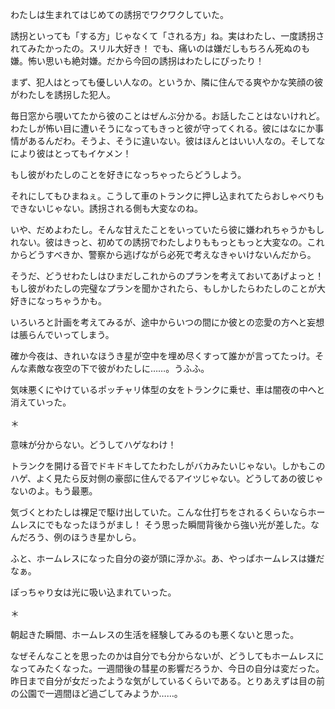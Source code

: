 
<!-- ひとり 1 -->

わたしは生まれてはじめての誘拐でワクワクしていた。

誘拐といっても「する方」じゃなくて「される方」ね。実はわたし、一度誘拐されてみたかったの。スリル大好き！ でも、痛いのは嫌だしもちろん死ぬのも嫌。怖い思いも絶対嫌。だから今回の誘拐はわたしにぴったり！

まず、犯人はとっても優しい人なの。というか、隣に住んでる爽やかな笑顔の彼がわたしを誘拐した犯人。

毎日窓から覗いてたから彼のことはぜんぶ分かる。お話したことはないけれど。わたしが怖い目に遭いそうになってもきっと彼が守ってくれる。彼にはなにか事情があるんだわ。そうよ、そうに違いない。彼はほんとはいい人なの。そしてなにより彼はとってもイケメン！

もし彼がわたしのことを好きになっちゃったらどうしよう。

それにしてもひまねぇ。こうして車のトランクに押し込まれてたらおしゃべりもできないじゃない。誘拐される側も大変なのね。

いや、だめよわたし。そんな甘えたことをいっていたら彼に嫌われちゃうかもしれない。彼はきっと、初めての誘拐でわたしよりももっともっと大変なの。これからどうすべきか、警察から逃げながら必死で考えなきゃいけないんだから。

そうだ、どうせわたしはひまだしこれからのプランを考えておいてあげよっと！ もし彼がわたしの完璧なプランを聞かされたら、もしかしたらわたしのことが大好きになっちゃうかも。

いろいろと計画を考えてみるが、途中からいつの間にか彼との恋愛の方へと妄想は脹らんでいってしまう。

確か今夜は、きれいなほうき星が空中を埋め尽くすって誰かが言ってたっけ。そんな素敵な夜空の下で彼がわたしに……。うふふ。

気味悪くにやけているポッチャリ体型の女をトランクに乗せ、車は闇夜の中へと消えていった。

＊

意味が分からない。どうしてハゲなわけ！

トランクを開ける音でドキドキしてたわたしがバカみたいじゃない。しかもこのハゲ、よく見たら反対側の豪邸に住んでるアイツじゃない。どうしてあの彼じゃないのよ。もう最悪。

気づくとわたしは裸足で駆け出していた。こんな仕打ちをされるくらいならホームレスにでもなったほうがまし！ そう思った瞬間背後から強い光が差した。なんだろう、例のほうき星かしら。

ふと、ホームレスになった自分の姿が頭に浮かぶ。あ、やっぱホームレスは嫌だなぁ。

ぽっちゃり女は光に吸い込まれていった。

＊

朝起きた瞬間、ホームレスの生活を経験してみるのも悪くないと思った。

なぜそんなことを思ったのかは自分でも分からないが、どうしてもホームレスになってみたくなった。一週間後の彗星の影響だろうか、今日の自分は変だった。昨日まで自分が女だったような気がしているくらいである。とりあえずは目の前の公園で一週間ほど過ごしてみようか……。
